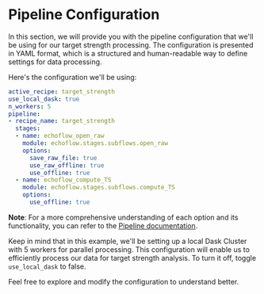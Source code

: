 # Pipeline Configuration
In this section, we will provide you with the pipeline configuration that we'll be using for our target strength processing. The configuration is presented in YAML format, which is a structured and human-readable way to define settings for data processing.

Here's the configuration we'll be using:

```yaml
active_recipe: target_strength 
use_local_dask: true
n_workers: 5
pipeline:
- recipe_name: target_strength
  stages:
  - name: echoflow_open_raw
    module: echoflow.stages.subflows.open_raw
    options:
      save_raw_file: true
      use_raw_offline: true
      use_offline: true
  - name: echoflow_compute_TS
    module: echoflow.stages.subflows.compute_TS
    options:
      use_offline: true
```

<!-- Let's break down the components of this configuration:

- **active_recipe**: Specifies the recipe to be used for processing, which is set as "target_strength" in this case.

- **use_local_dask**: This flag indicates that we'll be utilizing a local Dask Cluster for parallel processing.

- **n_workers**: Determines the number of worker processes in the Dask Cluster. Here, we're using 5 workers for efficient parallelization.

- **pipeline**: This section defines the sequence of stages to execute. In this example, we're following the "target_strength" recipe, which comprises two stages.

- **echoflow_open_raw**: This stage utilizes the `open_raw` subflow module to open raw data files. It includes options such as saving raw files, using raw data in offline mode, and utilizing offline data.

- **echoflow_compute_TS**: This stage employs the `compute_TS` subflow module to compute target strength. It includes an option to use offline data. -->

**Note**: For a more comprehensive understanding of each option and its functionality, you can refer to the [Pipeline documentation](../configuration/pipeline.md).

Keep in mind that in this example, we'll be setting up a local Dask Cluster with 5 workers for parallel processing. This configuration will enable us to efficiently process our data for target strength analysis. To turn it off, toggle `use_local_dask` to false.

Feel free to explore and modify the configuration to understand better.